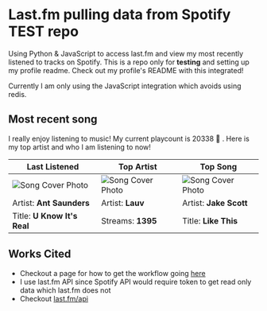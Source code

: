 # Last.fm pulling data from Spotify TEST repo

Using Python & JavaScript to access last.fm and view my most recently listened to tracks on Spotify. This is a repo only for **testing** and setting up my profile readme. Check out my profile's README with this integrated!

Currently I am only using the JavaScript integration which avoids using redis.

## Most recent song

I really enjoy listening to music! My current playcount is 20338 🤯 . Here is my top artist and who I am listening to now!

| Last Listened              | Top Artist                       | Top Song                          |
| -------------------------- | -------------------------------- | --------------------------------- |
| ![Song Cover Photo](https://lastfm.freetls.fastly.net/i/u/174s/41ff0ffdf3f6edf6a9bd53e79540ed01.jpg) | ![Song Cover Photo](https://lastfm.freetls.fastly.net/i/u/174s/2a96cbd8b46e442fc41c2b86b821562f.png) | ![Song Cover Photo](https://lastfm.freetls.fastly.net/i/u/174s/2a96cbd8b46e442fc41c2b86b821562f.png) |
| Artist: **Ant Saunders**       | Artist: **Lauv**          | Artist: **Jake Scott**       |
| Title: **U Know It's Real**          | Streams: **1395**  | Title: **Like This**          |

## Works Cited

- Checkout a page for how to get the workflow going [here](https://dev.to/gargakshit/how-i-added-my-spotify-statistics-to-my-github-readme-4jdd)
- I use last.fm API since Spotify API would require token to get read only data which last.fm does not
- Checkout [last.fm/api](https://www.last.fm/api)
